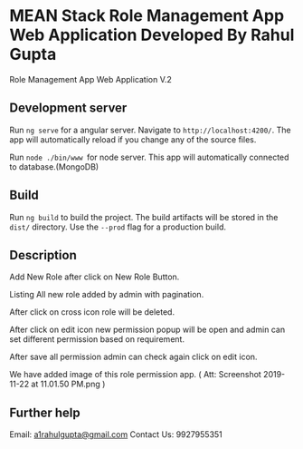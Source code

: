 # 
# MEAN Stack Role Management App Web Application Developed By Rahul Gupta

Role Management App Web Application V.2

## Development server

Run `ng serve` for a angular server. Navigate to `http://localhost:4200/`. The app will automatically reload if you change any of the source files.

Run `node ./bin/www `for  node server. This app will automatically connected to database.(MongoDB)

## Build

Run `ng build` to build the project. The build artifacts will be stored in the `dist/` directory. Use the `--prod` flag for a production build.


## Description

Add New Role after click on New Role Button.

Listing All new role added by admin with pagination.

After click on cross icon role will be deleted.

After click on edit icon new permission popup will be open and admin can set different permission based on requirement.

After save all permission admin can check again click on edit icon.

We have added image of this role permission app.
( Att: Screenshot 2019-11-22 at 11.01.50 PM.png )

## Further help

Email: a1rahulgupta@gmail.com
Contact Us: 9927955351
